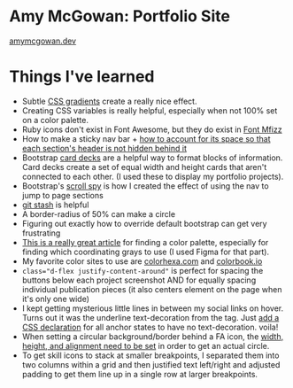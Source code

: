 # Amy McGowan: Portfolio Site
[amymcgowan.dev](https://amymcgowan.dev/)



# Things I've learned
- Subtle [CSS gradients](https://www.w3schools.com/css/css3_gradients.asp) create a really nice effect.
- Creating CSS variables is really helpful, especially when not 100% set on a color palette.
- Ruby icons don't exist in Font Awesome, but they do exist in [Font Mfizz](http://fizzed.com/oss/font-mfizz)
- How to make a sticky nav bar + [how to account for its space so that each section's header is not hidden behind it](https://www.freecodecamp.org/forum/t/scrollspy-navbar-blocks-content/140274/2)
- Bootstrap [card decks](https://getbootstrap.com/docs/4.0/components/card/) are a helpful way to format blocks of information. Card decks create a set of equal width and height cards that aren't connected to each other. (I used these to display my portfolio projects).
- Bootstrap's [scroll spy](https://getbootstrap.com/docs/4.3/components/scrollspy/) is how I created the effect of using the nav to jump to page sections
- [git stash](https://stackoverflow.com/questions/8085838/how-to-move-the-changes-from-one-branch-to-another-branch-git) is helpful
- A border-radius of 50% can make a circle
- Figuring out exactly how to override default bootstrap can get very frustrating
- [This is a really great article](https://app.getpocket.com/read/1247138368) for finding a color palette, especially for finding which coordinating grays to use (I used Figma for that part). 
- My favorite color sites to use are [colorhexa.com](https://www.colorhexa.com/) and [colorbook.io](https://www.colorbook.io/)
- `class="d-flex justify-content-around"` is perfect for spacing the buttons below each project screenshot AND for equally spacing individual publication pieces (it also centers element on the page when it's only one wide)
- I kept getting mysterious little lines in between my social links on hover.  Turns out it was the underline text-decoration from the <a> tag.  Just [add a CSS declaration](https://stackoverflow.com/questions/27989672/why-is-link-underline-appearing-after-clicking-the-link) for all anchor states to have no text-decoration. voila!
- When setting a circular background/border behind a FA icon, the [width, height, and alignment need to be set](https://markheath.net/post/font-awesome-circle-background) in order to get an actual circle.
- To get skill icons to stack at smaller breakpoints, I separated them into two columns within a grid and then justified text left/right and adjusted padding to get them line up in a single row at larger breakpoints.